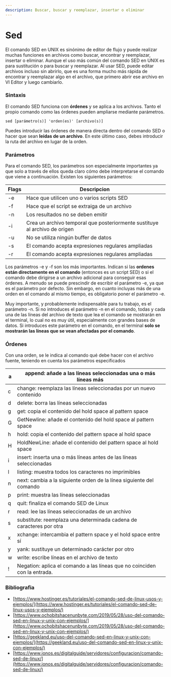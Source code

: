 ```yaml
---
description: Buscar, buscar y reemplazar, insertar o eliminar
---
```


# Sed

El comando SED en UNIX es sinónimo de editor de flujo y puede realizar muchas funciones en archivos como buscar, encontrar y reemplazar, insertar o eliminar. Aunque el uso más común del comando SED en UNIX es para sustitución o para buscar y reemplazar. Al usar SED, puede editar archivos incluso sin abrirlo, que es una forma mucho más rápida de encontrar y reemplazar algo en el archivo, que primero abrir ese archivo en VI Editor y luego cambiarlo.

### Sintaxis

El comando SED funciona con **órdenes** y se aplica a los archivos. Tanto el propio comando como las órdenes pueden ampliarse mediante parámetros.

```
sed [parámetro(s)] 'orden(es)' [archivo(s)]
```

Puedes introducir las órdenes de manera directa dentro del comando SED o hacer que sean **leídas de un archivo**. En este último caso, debes introducir la ruta del archivo en lugar de la orden.

### Parámetros

Para el comando SED, los parámetros son especialmente importantes ya que solo a través de ellos queda claro cómo debe interpretarse el comando que viene a continuación. Existen los siguientes parámetros:

| Flags | Descripcion                                                                |
| ----- | -------------------------------------------------------------------------- |
| -e    | Hace que utilicen uno o varios scripts SED                                 |
| -f    | Hace que el script se extraiga de un archivo                               |
| -n    | Los resultados no se deben emitir                                          |
| -i    | Crea un archivo temporal que posteriormente sustituye al archivo de origen |
| -u    | No se utiliza ningún buffer de datos                                       |
| -s    | El comando acepta expresiones regulares ampliadas                          |
| -r    | El comando acepta expresiones regulares ampliadas                          |

Los parámetros -e y -f son los más importantes. Indican si las **ordenes están directamente en el comando** (entonces es un script SED) o si el comando debe dirigirse a un archivo adicional para conseguir esas órdenes. A menudo se puede prescindir de escribir el parámetro -e, ya que es el parámetro por defecto. Sin embargo, en cuanto incluyas más de una orden en el comando al mismo tiempo, es obligatorio poner el parámetro -e.

Muy importante, y probablemente indispensable para tu trabajo, es el parámetro -n. Si no introduces el parámetro -n en el comando, todas y cada una de las líneas del archivo de texto que lea el comando se mostrarán en el terminal, lo cual no es muy útil, especialmente con grandes bases de datos. Si introduces este parámetro en el comando, en el terminal **solo se mostrarán las líneas que se vean afectadas por el comando**.

### Órdenes

Con una orden, se le indica al comando qué debe hacer con el archivo fuente, teniendo en cuenta los parámetros especificados



| a | append: añade a las líneas seleccionadas una o más líneas más             |
| - | ------------------------------------------------------------------------- |
| c | change: reemplaza las líneas seleccionadas por un nuevo contenido         |
| d | delete: borra las líneas seleccionadas                                    |
| g | get: copia el contenido del hold space al pattern space                   |
| G | GetNewline: añade el contenido del hold space al pattern space            |
| h | hold: copia el contenido del pattern space al hold space                  |
| H | HoldNewLine: añade el contenido del pattern space al hold space           |
| i | insert: inserta una o más líneas antes de las líneas seleccionadas        |
| l | listing: muestra todos los caracteres no imprimibles                      |
| n | next: cambia a la siguiente orden de la línea siguiente del comando       |
| p | print: muestra las líneas seleccionadas                                   |
| q | quit: finaliza el comando SED de Linux                                    |
| r | read: lee las líneas seleccionadas de un archivo                          |
| s | substitute: reemplaza una determinada cadena de caracteres por otra       |
| x | xchange: intercambia el pattern space y el hold space entre sí            |
| y | yank: sustituye un determinado carácter por otro                          |
| w | write: escribe líneas en el archivo de texto                              |
| ! | Negation: aplica el comando a las líneas que no coinciden con la entrada. |

###

### Bibliografia

* [https://www.hostinger.es/tutoriales/el-comando-sed-de-linux-usos-y-ejemplos/](https://www.hostinger.es/tutoriales/el-comando-sed-de-linux-usos-y-ejemplos/)
* [https://www.ochobitshacenunbyte.com/2019/05/28/uso-del-comando-sed-en-linux-y-unix-con-ejemplos/](https://www.ochobitshacenunbyte.com/2019/05/28/uso-del-comando-sed-en-linux-y-unix-con-ejemplos/)
* [https://geekland.eu/uso-del-comando-sed-en-linux-y-unix-con-ejemplos/](https://geekland.eu/uso-del-comando-sed-en-linux-y-unix-con-ejemplos/)
* [https://www.ionos.es/digitalguide/servidores/configuracion/comando-sed-de-linux/](https://www.ionos.es/digitalguide/servidores/configuracion/comando-sed-de-linux/)
